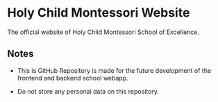 # Holy Child Montessori Website
The official website of Holy Child Montessori School of Excellence.

## Notes
- This is GitHub Repository is made for the future development of the frontend and backend school webapp.

- Do not store any personal data on this repository.